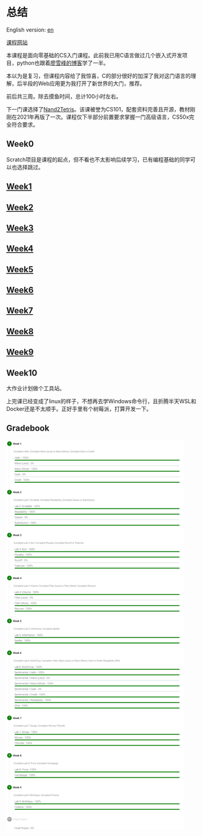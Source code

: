 # 总结

English version: [en](./readme_en.md)

[课程网站](https://cs50.harvard.edu/x/2022/)

本课程是面向零基础的CS入门课程。此前我已用C语言做过几个嵌入式开发项目，python也跟着[廖雪峰的博客](https://www.liaoxuefeng.com/wiki/1016959663602400)学了一半。

本以为是复习，但课程内容给了我惊喜，C的部分很好的加深了我对这门语言的理解，后半段的Web应用更为我打开了新世界的大门，推荐。

前后共三周。除去摸鱼时间，总计100小时左右。

下一门课选择了[Nand2Tetris](https://github.com/lng205/Nand2Tetris)。该课被誉为CS101，配套资料完善且开源，教材刚刚在2021年再版了一次。课程仅下半部分前置要求掌握一门高级语言，CS50x完全符合要求。

## Week0

Scratch项目是课程的起点，但不看也不太影响后续学习，已有编程基础的同学可以也选择跳过。

## [Week1](./Week1/readme.md)

## [Week2](./Week2/readme.md)

## [Week3](./Week3/readme.md)

## [Week4](./Week4/readme.md)

## [Week5](./Week5/readme.md)

## [Week6](./Week6/readme.md)

## [Week7](./Week7/readme.md)

## [Week8](./Week8/readme.md)

## [Week9](./Week9/readme.md)

## Week10

大作业计划做个工具站。

上完课已经变成了linux的样子，不想再去学Windows命令行，且折腾半天WSL和Docker还是不太顺手。正好手里有个树莓派，打算开发一下。

## Gradebook

![p1](./images/p1.png)
